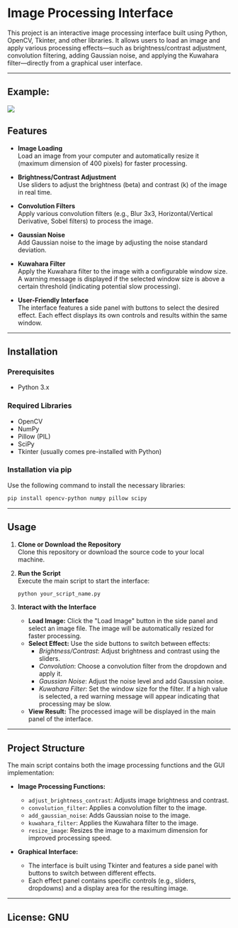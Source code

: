# Image Processing Interface

This project is an interactive image processing interface built using Python, OpenCV, Tkinter, and other libraries. It allows users to load an image and apply various processing effects—such as brightness/contrast adjustment, convolution filtering, adding Gaussian noise, and applying the Kuwahara filter—directly from a graphical user interface.

---

## Example: 
![]("content/test1.png")

## Features

- **Image Loading**  
  Load an image from your computer and automatically resize it (maximum dimension of 400 pixels) for faster processing.

- **Brightness/Contrast Adjustment**  
  Use sliders to adjust the brightness (beta) and contrast (k) of the image in real time.

- **Convolution Filters**  
  Apply various convolution filters (e.g., Blur 3x3, Horizontal/Vertical Derivative, Sobel filters) to process the image.

- **Gaussian Noise**  
  Add Gaussian noise to the image by adjusting the noise standard deviation.

- **Kuwahara Filter**  
  Apply the Kuwahara filter to the image with a configurable window size. A warning message is displayed if the selected window size is above a certain threshold (indicating potential slow processing).

- **User-Friendly Interface**  
  The interface features a side panel with buttons to select the desired effect. Each effect displays its own controls and results within the same window.

---

## Installation

### Prerequisites

- Python 3.x

### Required Libraries

- OpenCV  
- NumPy  
- Pillow (PIL)  
- SciPy  
- Tkinter (usually comes pre-installed with Python)

### Installation via pip

Use the following command to install the necessary libraries:

```bash
pip install opencv-python numpy pillow scipy
```

---

## Usage

1. **Clone or Download the Repository**  
   Clone this repository or download the source code to your local machine.

2. **Run the Script**  
   Execute the main script to start the interface:

   ```bash
   python your_script_name.py
   ```

3. **Interact with the Interface**  
   - **Load Image:** Click the "Load Image" button in the side panel and select an image file. The image will be automatically resized for faster processing.
   - **Select Effect:** Use the side buttons to switch between effects:
     - *Brightness/Contrast*: Adjust brightness and contrast using the sliders.
     - *Convolution*: Choose a convolution filter from the dropdown and apply it.
     - *Gaussian Noise*: Adjust the noise level and add Gaussian noise.
     - *Kuwahara Filter*: Set the window size for the filter. If a high value is selected, a red warning message will appear indicating that processing may be slow.
   - **View Result:** The processed image will be displayed in the main panel of the interface.

---

## Project Structure

The main script contains both the image processing functions and the GUI implementation:

- **Image Processing Functions:**
  - `adjust_brightness_contrast`: Adjusts image brightness and contrast.
  - `convolution_filter`: Applies a convolution filter to the image.
  - `add_gaussian_noise`: Adds Gaussian noise to the image.
  - `kuwahara_filter`: Applies the Kuwahara filter to the image.
  - `resize_image`: Resizes the image to a maximum dimension for improved processing speed.

- **Graphical Interface:**
  - The interface is built using Tkinter and features a side panel with buttons to switch between different effects.
  - Each effect panel contains specific controls (e.g., sliders, dropdowns) and a display area for the resulting image.


---

## License: GNU

